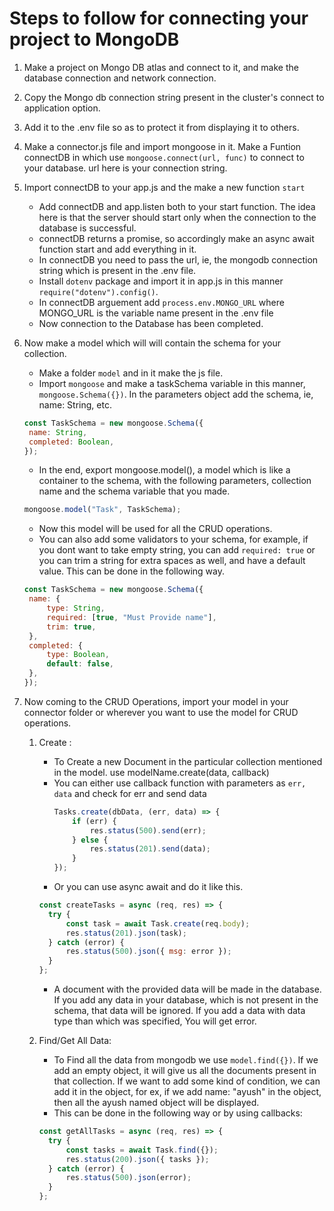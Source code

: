 # Steps to follow for connecting your project to MongoDB

1. Make a project on Mongo DB atlas and connect to it, and make the database connection and network connection.
2. Copy the Mongo db connection string present in the cluster's connect to application option.
3. Add it to the .env file so as to protect it from displaying it to others.
4. Make a connector.js file and import mongoose in it. Make a Funtion connectDB in which use `mongoose.connect(url, func)` to connect to your database. url here is your connection string.
5. Import connectDB to your app.js and the make a new function `start`
   - Add connectDB and app.listen both to your start function. The idea here is that the server should start only when the connection to the database is successful.
   - connectDB returns a promise, so accordingly make an async await function start and add everything in it.
   - In connectDB you need to pass the url, ie, the mongodb connection string which is present in the .env file.
   - Install `dotenv` package and import it in app.js in this manner `require("dotenv").config()`.
   - In connectDB arguement add `process.env.MONGO_URL` where MONGO_URL is the variable name present in the .env file
   - Now connection to the Database has been completed.
6. Now make a model which will will contain the schema for your collection.
   - Make a folder `model` and in it make the js file.
   - Import `mongoose` and make a taskSchema variable in this manner, `mongoose.Schema({})`. In the parameters object add the schema, ie, name: String, etc.
   ```javascript
   const TaskSchema = new mongoose.Schema({
   	name: String,
   	completed: Boolean,
   });
   ```
   - In the end, export mongoose.model(), a model which is like a container to the schema, with the following parameters, collection name and the schema variable that you made.
   ```javascript
   mongoose.model("Task", TaskSchema);
   ```
   - Now this model will be used for all the CRUD operations.
   - You can also add some validators to your schema, for example, if you dont want to take empty string, you can add `required: true` or you can trim a string for extra spaces as well, and have a default value. This can be done in the following way.
   ```javascript
   const TaskSchema = new mongoose.Schema({
   	name: {
   		type: String,
   		required: [true, "Must Provide name"],
   		trim: true,
   	},
   	completed: {
   		type: Boolean,
   		default: false,
   	},
   });
   ```
7. Now coming to the CRUD Operations, import your model in your connector folder or wherever you want to use the model for CRUD operations.

   1. Create :

      - To Create a new Document in the particular collection mentioned in the model. use modelName.create(data, callback)
      - You can either use callback function with parameters as `err, data` and check for err and send data
        ```javascript
        Tasks.create(dbData, (err, data) => {
        	if (err) {
        		res.status(500).send(err);
        	} else {
        		res.status(201).send(data);
        	}
        });
        ```
      - Or you can use async await and do it like this.

      ```javascript
      const createTasks = async (req, res) => {
      	try {
      		const task = await Task.create(req.body);
      		res.status(201).json(task);
      	} catch (error) {
      		res.status(500).json({ msg: error });
      	}
      };
      ```

      - A document with the provided data will be made in the database. If you add any data in your database, which is not present in the schema, that data will be ignored. If you add a data with data type than which was specified, You will get error.

   2. Find/Get All Data:
      - To Find all the data from mongodb we use `model.find({})`. If we add an empty object, it will give us all the documents present in that collection. If we want to add some kind of condition, we can add it in the object, for ex, if we add name: "ayush" in the object, then all the ayush named object will be displayed.
      - This can be done in the following way or by using callbacks:
      ```javascript
      const getAllTasks = async (req, res) => {
      	try {
      		const tasks = await Task.find({});
      		res.status(200).json({ tasks });
      	} catch (error) {
      		res.status(500).json(error);
      	}
      };
      ```
